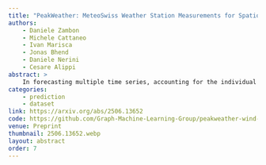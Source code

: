 ```yaml
---
title: "PeakWeather: MeteoSwiss Weather Station Measurements for Spatiotemporal Deep Learning"
authors:
    - Daniele Zambon
    - Michele Cattaneo
    - Ivan Marisca
    - Jonas Bhend
    - Daniele Nerini
    - Cesare Alippi
abstract: >
    In forecasting multiple time series, accounting for the individual features of each sequence can be challenging. To address this, modern deep learning methods for time series analysis combine a shared (global) model with local layers, specific to each time series, often implemented as learnable embeddings. Ideally, these local embeddings should encode meaningful representations of the unique dynamics of each sequence. However, when these are learned end-to-end as parameters of a forecasting model, they may end up acting as mere sequence identifiers. Shared processing blocks may then become reliant on such identifiers, limiting their transferability to new contexts. In this paper, we address this issue by investigating methods to regularize the learning of local learnable embeddings for time series processing. Specifically, we perform the first extensive empirical study on the subject and show how such regularizations consistently improve performance in widely adopted architectures. Furthermore, we show that methods attempting to prevent the co-adaptation of local and global parameters by means of embeddings perturbation are particularly effective in this context. In this regard, we include in the comparison several perturbation-based regularization methods, going as far as periodically resetting the embeddings during training. The obtained results provide an important contribution to understanding the interplay between learnable local parameters and shared processing layers: a key challenge in modern time series processing models and a step toward developing effective foundation models for time series.
categories:
    - prediction
    - dataset
link: https://arxiv.org/abs/2506.13652
code: https://github.com/Graph-Machine-Learning-Group/peakweather-wind-forecasting
venue: Preprint
thumbnail: 2506.13652.webp
layout: abstract
order: 7
---
```


